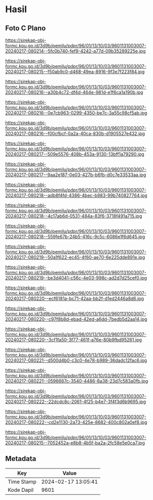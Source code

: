 # Hasil

## Foto C Plano

https://sirekap-obj-formc.kpu.go.id/3d9b/pemilu/pdpr/96/01/13/10/03/9601131003007-20240217-080214--5fc0b740-fef9-4242-a77d-09b35289225e.jpg

https://sirekap-obj-formc.kpu.go.id/3d9b/pemilu/pdpr/96/01/13/10/03/9601131003007-20240217-080215--f50ab9c0-d468-49ea-8916-9f3e7f223f84.jpg

https://sirekap-obj-formc.kpu.go.id/3d9b/pemilu/pdpr/96/01/13/10/03/9601131003007-20240217-080216--a30b4c72-df4d-464e-981d-e1f6ca1a190b.jpg

https://sirekap-obj-formc.kpu.go.id/3d9b/pemilu/pdpr/96/01/13/10/03/9601131003007-20240217-080216--0e7cb963-0299-4350-be7c-3a55c98cf5ab.jpg

https://sirekap-obj-formc.kpu.go.id/3d9b/pemilu/pdpr/96/01/13/10/03/9601131003007-20240217-080216--f00cfbcf-0a2a-40ca-830b-d1905527e432.jpg

https://sirekap-obj-formc.kpu.go.id/3d9b/pemilu/pdpr/96/01/13/10/03/9601131003007-20240217-080217--509e5576-408b-453a-9130-13bff1a79290.jpg

https://sirekap-obj-formc.kpu.go.id/3d9b/pemilu/pdpr/96/01/13/10/03/9601131003007-20240217-080217--9aa2e187-0e03-427b-b6fb-d0c7e33533aa.jpg

https://sirekap-obj-formc.kpu.go.id/3d9b/pemilu/pdpr/96/01/13/10/03/9601131003007-20240217-080218--adb8f4fd-4386-4bec-b983-99b740827764.jpg

https://sirekap-obj-formc.kpu.go.id/3d9b/pemilu/pdpr/96/01/13/10/03/9601131003007-20240217-080218--4c17ab6d-0531-484a-83f6-3718f491a715.jpg

https://sirekap-obj-formc.kpu.go.id/3d9b/pemilu/pdpr/96/01/13/10/03/9601131003007-20240217-080218--559fe67b-24b5-416c-9c5c-6086e1f6d645.jpg

https://sirekap-obj-formc.kpu.go.id/3d9b/pemilu/pdpr/96/01/13/10/03/9601131003007-20240217-080219--50a1f622-ec45-4f60-ae70-6e225dde891e.jpg

https://sirekap-obj-formc.kpu.go.id/3d9b/pemilu/pdpr/96/01/13/10/03/9601131003007-20240217-080219--be3d4041-c56c-4e03-998c-ad2d7d25cef0.jpg

https://sirekap-obj-formc.kpu.go.id/3d9b/pemilu/pdpr/96/01/13/10/03/9601131003007-20240217-080220--ecf6181a-bc71-42aa-bb2f-d1ed2446a8d6.jpg

https://sirekap-obj-formc.kpu.go.id/3d9b/pemilu/pdpr/96/01/13/10/03/9601131003007-20240217-080220--c97f8b8d-ebad-42ed-a6dd-7bedb5d2aa14.jpg

https://sirekap-obj-formc.kpu.go.id/3d9b/pemilu/pdpr/96/01/13/10/03/9601131003007-20240217-080220--3cf1fa50-3f77-461f-a76e-80b9fbd95261.jpg

https://sirekap-obj-formc.kpu.go.id/3d9b/pemilu/pdpr/96/01/13/10/03/9601131003007-20240217-080221--d500d4b0-c3c0-4e78-b989-36dadc12fac6.jpg

https://sirekap-obj-formc.kpu.go.id/3d9b/pemilu/pdpr/96/01/13/10/03/9601131003007-20240217-080221--0596687c-3540-4486-8a38-23d7c583a0fb.jpg

https://sirekap-obj-formc.kpu.go.id/3d9b/pemilu/pdpr/96/01/13/10/03/9601131003007-20240217-080222--22dcdc8c-2061-4f25-b4e7-3f4f3d6b9695.jpg

https://sirekap-obj-formc.kpu.go.id/3d9b/pemilu/pdpr/96/01/13/10/03/9601131003007-20240217-080222--cd2e1130-2a73-425e-8682-400c802a0ef8.jpg

https://sirekap-obj-formc.kpu.go.id/3d9b/pemilu/pdpr/96/01/13/10/03/9601131003007-20240217-080215--7052452a-e8b8-4b5f-ba2a-2fc58e5e0ca7.jpg


## Metadata

| Key        | Value               |
| ---------- | ------------------- |
| Time Stamp | 2024-02-17 13:05:41 |
| Kode Dapil | 9601                |



